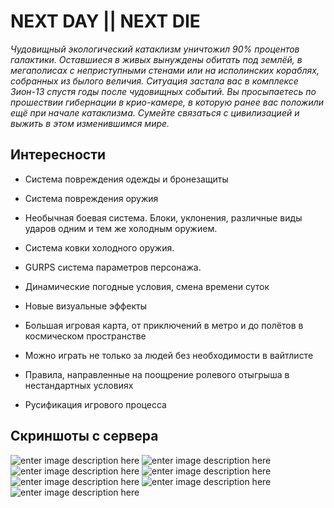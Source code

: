 ﻿
<style> :root { --bg_h: #1d2021; --bg: #282828; --bg_s: #32302f; --bg1: #3c3836; --bg2: #504945; --bg3: #665c54; --bg4: #7c6f64; --fg: #fbf1c7; --fg1: #ebdbb2; --fg2: #d5c4a1; --fg3: #bdae93; --fg4: #a89984; --red: #fb4934; --green: #b8bb26; --yellow: #fabd2f; --blue: #83a598; --purple: #d3869b; --aqua: #8ec07c; --gray: #928374; --orange: #fe8019; --red-dim: #cc2412; --green-dim: #98971a; --yellow-dim: #d79921; --blue-dim: #458588; --purple-dim: #b16286; --aqua-dim: #689d6a; --gray-dim: #a89984; --orange-dim: #d65d0e; } </style>
# NEXT DAY || NEXT DIE

*Чудовищный экологический катаклизм уничтожил 90% процентов галактики. Оставшиеся в живых вынуждены обитать под землёй, в мегаполисах с неприступными стенами или на исполинских кораблях, собранных из былого величия.
Ситуация застала вас в комплексе Зион-13 спустя годы после чудовищных событий. Вы просыпаетесь по прошествии гибернации в крио-камере, в которую ранее вас положили ещё при начале катаклизма. 
Сумейте связаться с цивилизацией и выжить в этом изменившимся мире.*


## Интересности

 - Система повреждения одежды и бронезащиты
 - Система повреждения оружия
 - Необычная боевая система. Блоки, уклонения, различные виды ударов одним и тем же холодным оружием.
 - Система ковки холодного оружия.
 - GURPS система параметров персонажа.
 - Динамические погодные условия, смена времени суток
 - Новые визуальные эффекты 
 - Большая игровая карта, от приключений в метро и до полётов в космическом пространстве 
 - Можно играть не только за людей без необходимости в вайтлисте
 - Правила, направленные на поощрение ролевого отыгрыша в нестандартных условиях
 
 - Русификация игрового процесса
 


## Скриншоты с сервера
![enter image description here](https://cdn.discordapp.com/attachments/839880135250542622/980502876226994186/unknown.png)
![enter image description here](https://cdn.discordapp.com/attachments/839880135250542622/958046556328718376/unknown.png)
![enter image description here](https://cdn.discordapp.com/attachments/839880135250542622/957344878055030804/unknown.png)
![enter image description here](https://cdn.discordapp.com/attachments/839880135250542622/918958128899436644/unknown.png)
![enter image description here](https://cdn.discordapp.com/attachments/839880135250542622/949791136535441428/unknown.png)
![enter image description here](https://cdn.discordapp.com/attachments/884828076222054440/948270993141538816/unknown.png)
![enter image description here](https://cdn.discordapp.com/attachments/884828076222054440/934476546884907018/unknown.png)

